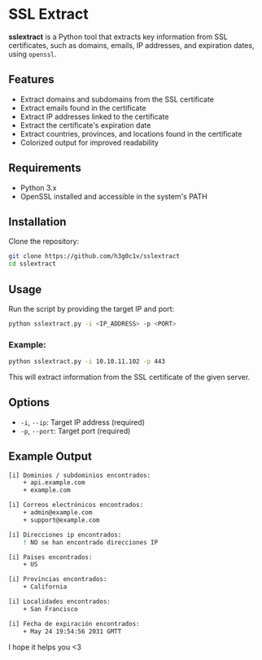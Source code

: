 # SSL Extract

**sslextract** is a Python tool that extracts key information from SSL certificates, such as domains, emails, IP addresses, and expiration dates, using `openssl`.

## Features

- Extract domains and subdomains from the SSL certificate
- Extract emails found in the certificate
- Extract IP addresses linked to the certificate
- Extract the certificate's expiration date
- Extract countries, provinces, and locations found in the certificate
- Colorized output for improved readability

## Requirements

- Python 3.x
- OpenSSL installed and accessible in the system's PATH

## Installation
Clone the repository:

```bash
git clone https://github.com/h3g0c1v/sslextract
cd sslextract
```

## Usage

Run the script by providing the target IP and port:

```bash
python sslextract.py -i <IP_ADDRESS> -p <PORT>
```

### Example:

```bash
python sslextract.py -i 10.10.11.102 -p 443
```

This will extract information from the SSL certificate of the given server.

## Options
- `-i`, `--ip`: Target IP address (required)
- `-p`, `--port`: Target port (required)

## Example Output

```bash
[i] Dominios / subdominios encontrados: 
	+ api.example.com
	+ example.com

[i] Correos electrónicos encontrados: 
	+ admin@example.com
	+ support@example.com

[i] Direcciones ip encontrados: 
	! NO se han encontrado direcciones IP

[i] Paises encontrados: 
	+ US

[i] Provincias encontrados: 
	+ California

[i] Localidades encontrados: 
	+ San Francisco

[i] Fecha de expiración encontrados: 
	+ May 24 19:54:56 2031 GMTT
```

I hope it helps you <3

